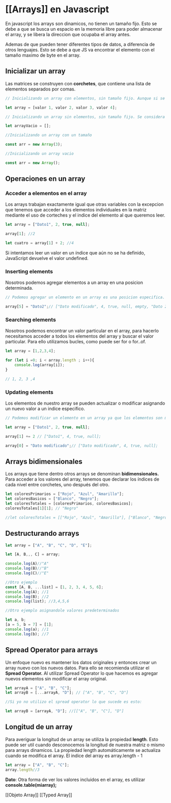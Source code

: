# [[Arrays]] en Javascript

En javascript los arrays son dinamicos, no tienen un tamaño fijo. Esto se debe a que se busca un espacio en la memoria libre para poder almacenar el array, y se libera la direccion que ocupaba el array antes.

Ademas de que pueden tener diferentes tipos de datos, a diferencia de otros lenguajes. Esto se debe a que JS va encontrar el elemento con el tamaño maximo de byte en el array.

## Inicializar un array

Las matrices se construyen con **corchetes**, que contiene una lista de elementos separados por comas. 

```javascript
// Inicializando un array con elementos, sin tamaño fijo. Aunque si se inicializa asi se supone que solo se quieren esos valores, es decir un array estatico

let array = [valor 1, valor 2, valor 3, valor 4];

// Inicializando un array sin elementos, sin tamaño fijo. Se considera que va a ser un array dinamico

let arrayVacio = [];

//Inicializando un array con un tamaño

const arr = new Array(3);

//Inicializando un array vacio

const arr = new Array();

```

## Operaciones en un array

### Acceder a elementos en el array

Los arrays trabajan exactamente igual que otras variables con la excepcion que tenemos que acceder a los elementos individuales en la matriz mediante el uso de corteches y el indice del elemento al que queremos leer.

```javascript
let array = ["Dato1", 2, true, null];

array[1]; //2

let cuatro = array[1] + 2; //4


```

Si intentamos leer un valor en un índice que aún no se ha definido, JavaScript devuelve el valor undefined.

### Inserting elements

Nosotros podemos agregar elementos a un array en una posicion determinada. 

```javascript
// Podemos agregar un elemento en un array es una posicion especifica.

array[5] = "Dato2";// ["Dato modificado", 4, true, null, empty, "Dato 2"];

```

### Searching elements

Nosotros podemos encontrar un valor particular en el array, para hacerlo necesitamos acceder a todos los elementos del array y buscar el valor particular. Para ello utilizamos bucles, como puede ser for o  for..of.

```js
let array = [1,2,3,4];

for (let i =0; i < array.length ; i++){
	console.log(array[i]);
}

// 1, 2, 3 ,4
```

### Updating elements

Los elementos de nuestro array se pueden actualizar o modificar asignando un nuevo valor a un indice especifico.

```js
// Podemos modificar un elemento en un array ya que los elementos son mutables aunque esten declarados con const.

let array = ["Dato1", 2, true, null];

array[1] += 2 // ["Dato1", 4, true, null];

array[0] = "Dato modificado";// ["Dato modificado", 4, true, null];
```

## Arrays bidimensionales

Los arrays que tiene dentro otros arrays se denominan **bidimensionales.** Para acceder a los valores del array, tenemos que declarar los índices de cada nivel entre corchetes, uno después del otro.

```javascript
let coloresPrimarios = ["Rojo", "Azul", "Amarillo"];
let coloresBasicos = ["Blanco", "Negro"];
let coloresTotales = [coloresPrimarios, coloresBasicos]; 
coloresTotales[1][1]; // "Negro"

//let coloresTotales = [["Rojo", "Azul", "Amarillo"], ["Blanco", "Negro"]]
```
## Destructurando arrays

```javascript
let array = ["A", "B", "C", "D", "E"];

let [A, B,,, C] = array;

console.log(A)//"A"
console.log(B)//"B"
console.log(C)//"E"

//Otro ejemplo
const [A, B, ...list] = [1, 2, 3, 4, 5, 6];
console.log(A); //1
console.log(B); //2
console.log(list); //3,4,5,6

//Otro ejemplo asignandole valores predeterminados

let a, b;
[a = 5, b = 7] = [1];
console.log(a); //1
console.log(b); //7
```

## Spread Operator para arrays
Un enfoque nuevo es mantener los datos originales y entonces crear un array nuevo con los nuevos datos. Para ello se recomienda utilizar el **Spread Operator.** Al utilizar Spread Operator lo que hacemos es agregar nuevos elementos sin modificar el array original. 

```javascript
let arrayA = ["A", "B", "C"];
let arrayB = [...arrayA, "D"]; // ["A", "B", "C", "D"]

//Si yo no utilizo el spread operator lo que sucede es esto:

let arrayB = [arrayA, "D"]; //[["A", "B", "C"], "D"]
```

## Longitud de un array

Para averiguar la longitud de un array se utiliza la propiedad **length**. Esto puede ser util cuando desconocemos la longitud de nuestra matriz o mismo para arrays dinamicos. La propiedad length automáticamente se actualiza cuando se modifica el array. El indice del array es array.length - 1

```javascript
let array = ["A", "B", "C"];
array.length//3
```


**Dato**: Otra forma de ver los valores incluidos en el array, es utilizar **console.table(miarray);**

[[Objeto Array]]
[[Typed Array]]
